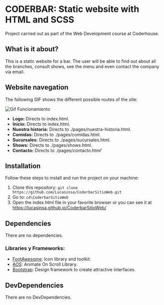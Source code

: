 # CODERBAR: Static website with HTML and SCSS
Project carried out as part of the Web Development course at Coderhouse.

## What is it about?
This is a static website for a bar. The user will be able to find out about all the branches, consult shows, see the menu and even contact the company via email.

## Website navegation
The following GIF shows the different possible routes of the site:

![Gif Funcionamiento](./images/funcionamiento-gif-coderbar.gif)

- **Logo:** Directs to index.html.
- **Inicio:** Directs to index.html.
- **Nuestra historia:** Directs to ./pages/nuestra-historia.html.
- **Comidas:** Directs to ./pages/comidas.html.
- **Sucursales:** Directs to ./pages/sucursales.html.
- **Shows:** Directs to ./pages/shows.html.
- **Contacto:** Directs to ./pages/contacto.html'

## Installation

Follow these steps to install and run the project on your machine:

1. Clone this repository: `git clone https://github.com/Lucasinsa/CoderbarSitioWeb.git`
2. Go to: `cd\CoderbarSitioWeb`
3. Open the index.html file in your favorite browser or you can see it at https://lucasinsa.github.io/CoderbarSitioWeb/

## Dependencies

There are no dependencies.

### Libraries y Frameworks:

- [FontAwesome](https://fontawesome.com/): Icon library and toolkit.
- [AOS](https://michalsnik.github.io/aos/): Animate On Scroll Library.
- [Bootstrap](https://getbootstrap.com/): Design framework to create attractive interfaces.

## DevDependencies

There are no DevDependencies.
